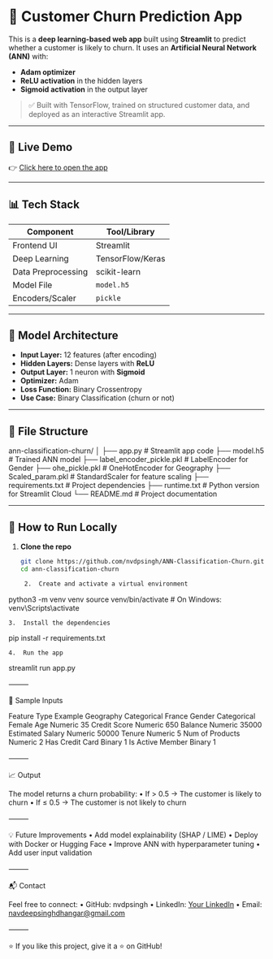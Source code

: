 # 🧠 Customer Churn Prediction App

This is a **deep learning-based web app** built using **Streamlit** to predict whether a customer is likely to churn. It uses an **Artificial Neural Network (ANN)** with:

- **Adam optimizer**
- **ReLU activation** in the hidden layers
- **Sigmoid activation** in the output layer

> ✅ Built with TensorFlow, trained on structured customer data, and deployed as an interactive Streamlit app.

---

## 🚀 Live Demo

👉 [Click here to open the app]([https://your-streamlit-app-link-here](https://ann-classification-churn-2potsfwfqdeouow5otkm3z.streamlit.app/)])

---

## 📊 Tech Stack

| Component         | Tool/Library      |
|------------------|-------------------|
| Frontend UI       | Streamlit         |
| Deep Learning     | TensorFlow/Keras  |
| Data Preprocessing| scikit-learn      |
| Model File        | `model.h5`        |
| Encoders/Scaler   | `pickle`          |

---

## 🧠 Model Architecture

- **Input Layer:** 12 features (after encoding)
- **Hidden Layers:** Dense layers with **ReLU**
- **Output Layer:** 1 neuron with **Sigmoid**
- **Optimizer:** Adam
- **Loss Function:** Binary Crossentropy
- **Use Case:** Binary Classification (churn or not)

---

## 📂 File Structure

ann-classification-churn/
│
├── app.py                      # Streamlit app code
├── model.h5                    # Trained ANN model
├── label_encoder_pickle.pkl    # LabelEncoder for Gender
├── ohe_pickle.pkl              # OneHotEncoder for Geography
├── Scaled_param.pkl            # StandardScaler for feature scaling
├── requirements.txt            # Project dependencies
├── runtime.txt                 # Python version for Streamlit Cloud
└── README.md                   # Project documentation

---

## 🧪 How to Run Locally

1. **Clone the repo**
   ```bash
   git clone https://github.com/nvdpsingh/ANN-Classification-Churn.git
   cd ann-classification-churn

	2.	Create and activate a virtual environment

python3 -m venv venv
source venv/bin/activate       # On Windows: venv\Scripts\activate


	3.	Install the dependencies

pip install -r requirements.txt


	4.	Run the app

streamlit run app.py



⸻

🧾 Sample Inputs

Feature	Type	Example
Geography	Categorical	France
Gender	Categorical	Female
Age	Numeric	35
Credit Score	Numeric	650
Balance	Numeric	35000
Estimated Salary	Numeric	50000
Tenure	Numeric	5
Num of Products	Numeric	2
Has Credit Card	Binary	1
Is Active Member	Binary	1


⸻

📈 Output

The model returns a churn probability:
	•	If > 0.5 → The customer is likely to churn
	•	If ≤ 0.5 → The customer is not likely to churn

⸻

💡 Future Improvements
	•	Add model explainability (SHAP / LIME)
	•	Deploy with Docker or Hugging Face
	•	Improve ANN with hyperparameter tuning
	•	Add user input validation

⸻

📬 Contact

Feel free to connect:
	•	GitHub: nvdpsingh
	•	LinkedIn: [Your LinkedIn](https://www.linkedin.com/in/navdeep-singh-398494b3/)
	•	Email: navdeepsinghdhangar@gmail.com

⸻

⭐ If you like this project, give it a ⭐ on GitHub!
